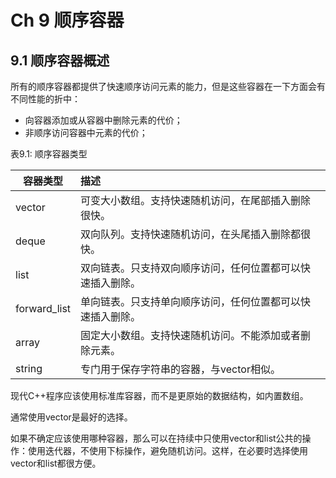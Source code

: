 # Ch 9 顺序容器

## 9.1 顺序容器概述

所有的顺序容器都提供了快速顺序访问元素的能力，但是这些容器在一下方面会有不同性能的折中：

- 向容器添加或从容器中删除元素的代价；
- 非顺序访问容器中元素的代价；

表9.1: 顺序容器类型

| 容器类型     | 描述                                                       |
| ------------ | :--------------------------------------------------------- |
| vector       | 可变大小数组。支持快速随机访问，在尾部插入删除很快。       |
| deque        | 双向队列。支持快速随机访问，在头尾插入删除都很快。         |
| list         | 双向链表。只支持双向顺序访问，任何位置都可以快速插入删除。 |
| forward_list | 单向链表。只支持单向顺序访问，任何位置都可以快速插入删除。 |
| array        | 固定大小数组。支持快速随机访问。不能添加或者删除元素。     |
| string       | 专门用于保存字符串的容器，与vector相似。                   |

现代C++程序应该使用标准库容器，而不是更原始的数据结构，如内置数组。

通常使用vector是最好的选择。

如果不确定应该使用哪种容器，那么可以在持续中只使用vector和list公共的操作：使用迭代器，不使用下标操作，避免随机访问。这样，在必要时选择使用vector和list都很方便。
